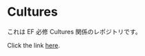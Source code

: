 # Cultures

これは EF 必修 Cultures 関係のレポジトリです。

Click the link [here](https://loving-is-easy.github.io/Cultures).

